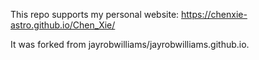 This repo supports my personal website: https://chenxie-astro.github.io/Chen_Xie/


It was forked from jayrobwilliams/jayrobwilliams.github.io.



